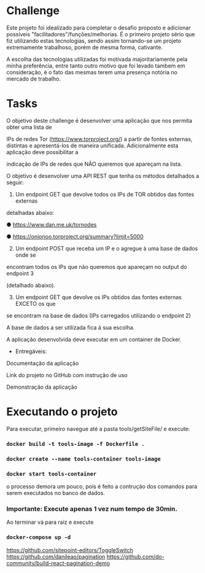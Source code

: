 #  Challenge  

Este projeto foi idealizado para completar o desafio proposto e adicionar possíveis "facilitadores"/funções/melhorias. É o primeiro projeto sério que fiz utilizando estas tecnologias, sendo assim tornando-se um projeto extremamente trabalhoso, porém de mesma forma, cativante.  
  
  
  
A escolha das tecnologias utilizadas foi motivada majoritariamente pela minha preferência, entre tanto outro motivo que foi levado  tambem  em consideração, é o fato das mesmas terem uma presença notória no mercado de trabalho.  
  
  
  
#  Tasks  
  
O objetivo deste  challenge  é desenvolver uma aplicação que nos permita obter uma lista  de  
  
IPs  de redes  Tor  (https://www.torproject.org/) a partir de fontes externas, distintas e apresentá-los de maneira unificada. Adicionalmente esta aplicação deve possibilitar a  
  
indicação  de  IPs  de redes que NÃO  queremos  que apareçam na lista.  
  
O objetivo é desenvolver uma  API  REST  que tenha os métodos detalhados a seguir:  
  
1) Um  endpoint  GET  que devolve todos os  IPs  de  TOR  obtidos das fontes externas  
  
detalhadas  abaixo:  
  
●  https://www.dan.me.uk/tornodes  
  
●  https://onionoo.torproject.org/summary?limit=5000  
  
2) Um  endpoint  POST  que receba um  IP  e o agregue à uma base de dados onde  se  
  
encontram  todos os  IPs  que não queremos que apareçam no output do  endpoint  3  
  
(detalhado abaixo).  
  
3) Um  endpoint  GET  que devolve os  IPs  obtidos das fontes externas EXCETO os  que  
  
se  encontram na base de dados (IPs  carregados utilizando o  endpoint  2)  
  
A base de dados a ser utilizada fica à sua escolha.  
  
A aplicação desenvolvida deve executar em um  container  de  Docker.  
  
- Entregáveis:  
  
Documentação da aplicação  
  
Link  do projeto no  GitHub  com instrução de uso  
  
Demonstração da aplicação  
  
# Executando o projeto
Para executar, primeiro navegue até a pasta tools/getSiteFile/ e execute:
### `docker build -t tools-image -f Dockerfile .`
### `docker create --name tools-container tools-image`
### `docker start tools-container`
o processo demora um pouco, pois é feito a contrução dos comandos para serem executados no banco de dados.
### Importante: Execute apenas 1 vez num tempo de 30min.
Ao terminar vá para raiz e execute
### `docker-compose up -d`


https://github.com/sitepoint-editors/ToggleSwitch
https://github.com/danileao/pagination
https://github.com/do-community/build-react-pagination-demo